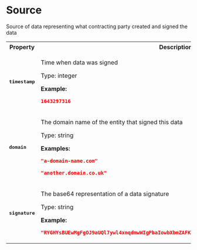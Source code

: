 # Source

Source of data representing what contracting party created and signed the data

<table>

<tr>
    <th> Property </th>
    <th> Description </th>
</tr>

<tr>
<td>
<pre><b>timestamp</b></pre>
</td>
<td>

Time when data was signed

Type: integer

**Example:** 

```json
1643297316
```

</td>
</tr>

<tr>
<td>
<pre><b>domain</b></pre>
</td>
<td>

The domain name of the entity that signed this data

Type: string

**Examples:** 

```json
"a-domain-name.com"
```

```json
"another.domain.co.uk"
```

</td>
</tr>

<tr>
<td>
<pre><b>signature</b></pre>
</td>
<td>

The base64 representation of a data signature

Type: string

**Example:** 

```json
"RYGHYsBUEwMgFgOJ9aUQl7ywl4xnqdmwWIgPbaIowbXbmZAFKLa7mcBJQuWh1wEskpu57SHn2mmCF6V5+cESgw=="
```

</td>
</tr>

</table>

